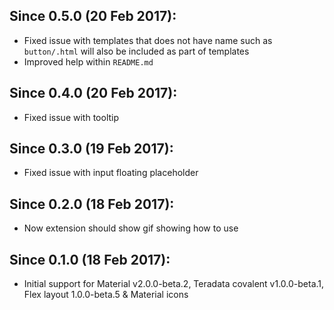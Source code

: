 ## Since 0.5.0 (20 Feb 2017):

  - Fixed issue with templates that does not have name such as `button/.html` will also be included as part of templates
  - Improved help within `README.md`

## Since 0.4.0 (20 Feb 2017):

  - Fixed issue with tooltip

## Since 0.3.0 (19 Feb 2017):

  - Fixed issue with input floating placeholder

## Since 0.2.0 (18 Feb 2017):

  - Now extension should show gif showing how to use

## Since 0.1.0 (18 Feb 2017):

  - Initial support for Material v2.0.0-beta.2, Teradata covalent v1.0.0-beta.1, Flex layout 1.0.0-beta.5 & Material icons

